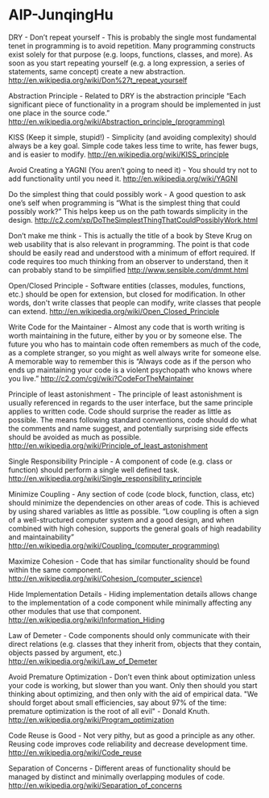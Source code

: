 # AIP-JunqingHu
DRY - Don’t repeat yourself - This is probably the single most fundamental tenet in programming is to avoid repetition. Many programming constructs exist solely for that purpose (e.g. loops, functions, classes, and more). As soon as you start repeating yourself (e.g. a long expression, a series of statements, same concept) create a new abstraction. http://en.wikipedia.org/wiki/Don%27t_repeat_yourself

Abstraction Principle - Related to DRY is the abstraction principle “Each significant piece of functionality in a program should be implemented in just one place in the source code.” http://en.wikipedia.org/wiki/Abstraction_principle_(programming)

KISS (Keep it simple, stupid!) - Simplicity (and avoiding complexity) should always be a key goal. Simple code takes less time to write, has fewer bugs, and is easier to modify. http://en.wikipedia.org/wiki/KISS_principle

Avoid Creating a YAGNI (You aren’t going to need it) - You should try not to add functionality until you need it. http://en.wikipedia.org/wiki/YAGNI

Do the simplest thing that could possibly work - A good question to ask one’s self when programming is “What is the simplest thing that could possibly work?” This helps keep us on the path towards simplicity in the design. http://c2.com/xp/DoTheSimplestThingThatCouldPossiblyWork.html

Don’t make me think - This is actually the title of a book by Steve Krug on web usability that is also relevant in programming. The point is that code should be easily read and understood with a minimum of effort required. If code requires too much thinking from an observer to understand, then it can probably stand to be simplified http://www.sensible.com/dmmt.html

Open/Closed Principle - Software entities (classes, modules, functions, etc.) should be open for extension, but closed for modification. In other words, don't write classes that people can modify, write classes that people can extend. http://en.wikipedia.org/wiki/Open_Closed_Principle

Write Code for the Maintainer - Almost any code that is worth writing is worth maintaining in the future, either by you or by someone else. The future you who has to maintain code often remembers as much of the code, as a complete stranger, so you might as well always write for someone else. A memorable way to remember this is “Always code as if the person who ends up maintaining your code is a violent psychopath who knows where you live.” http://c2.com/cgi/wiki?CodeForTheMaintainer

Principle of least astonishment - The principle of least astonishment is usually referenced in regards to the user interface, but the same principle applies to written code. Code should surprise the reader as little as possible. The means following standard conventions, code should do what the comments and name suggest, and potentially surprising side effects should be avoided as much as possible. http://en.wikipedia.org/wiki/Principle_of_least_astonishment

Single Responsibility Principle - A component of code (e.g. class or function) should perform a single well defined task. http://en.wikipedia.org/wiki/Single_responsibility_principle

Minimize Coupling - Any section of code (code block, function, class, etc) should minimize the dependencies on other areas of code. This is achieved by using shared variables as little as possible. “Low coupling is often a sign of a well-structured computer system and a good design, and when combined with high cohesion, supports the general goals of high readability and maintainability” http://en.wikipedia.org/wiki/Coupling_(computer_programming)

Maximize Cohesion - Code that has similar functionality should be found within the same component. http://en.wikipedia.org/wiki/Cohesion_(computer_science)

Hide Implementation Details - Hiding implementation details allows change to the implementation of a code component while minimally affecting any other modules that use that component. http://en.wikipedia.org/wiki/Information_Hiding

Law of Demeter - Code components should only communicate with their direct relations (e.g. classes that they inherit from, objects that they contain, objects passed by argument, etc.) http://en.wikipedia.org/wiki/Law_of_Demeter

Avoid Premature Optimization - Don’t even think about optimization unless your code is working, but slower than you want. Only then should you start thinking about optimizing, and then only with the aid of empirical data. "We should forget about small efficiencies, say about 97% of the time: premature optimization is the root of all evil" - Donald Knuth. http://en.wikipedia.org/wiki/Program_optimization

Code Reuse is Good - Not very pithy, but as good a principle as any other. Reusing code improves code reliability and decrease development time. http://en.wikipedia.org/wiki/Code_reuse

Separation of Concerns - Different areas of functionality should be managed by distinct and minimally overlapping modules of code. http://en.wikipedia.org/wiki/Separation_of_concerns
